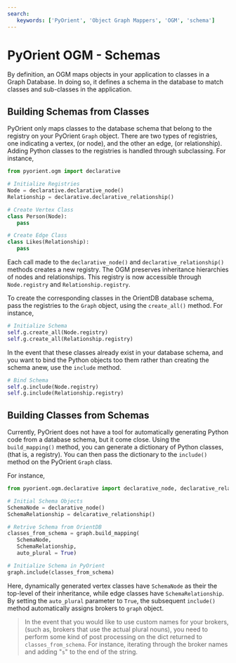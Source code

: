 ```yaml
---
search:
   keywords: ['PyOrient', 'Object Graph Mappers', 'OGM', 'schema']
---
```


# PyOrient OGM - Schemas

By definition, an OGM maps objects in your application to classes in a Graph Database.  In doing so, it defines a schema in the database to match classes and sub-classes in the application.

## Building Schemas from Classes

PyOrient only maps classes to the database schema that belong to the registry on your PyOrient `Graph` object.  There are two types of registries, one indicating a vertex, (or node), and the other an edge, (or relationship).  Adding Python classes to the registries is handled through subclassing.  For instance, 

```py
from pyorient.ogm import declarative

# Initialize Registries
Node = declarative.declarative_node()
Relationship = declarative.declarative_relationship()

# Create Vertex Class
class Person(Node):
   pass

# Create Edge Class
class Likes(Relationship):
   pass
```

Each call made to the `declarative_node()` and `declarative_relationship()` methods creates a new registry.  The OGM preserves inheritance hierarchies of nodes and relationships.  This registry is now accessible through `Node.registry` and `Relationship.registry`.

To create the corresponding classes in the OrientDB database schema, pass the registries to the `Graph` object, using the `create_all()` method.  For instance,

```py
# Initialize Schema
self.g.create_all(Node.registry)
self.g.create_all(Relationship.registry)
```

In the event that these classes already exist in your database schema, and you want to bind the Python objects too them rather than creating the schema anew, use the `include` method.

```py
# Bind Schema
self.g.include(Node.registry)
self.g.include(Relationship.registry)
```

## Building Classes from Schemas

Currently, PyOrient does not have a tool for automatically generating Python code from a database schema, but it come close.  Using the `build_mapping()` method, you can generate a dictionary of Python classes, (that is, a registry).  You can then pass the dictionary to the `include()` method on the PyOrient `Graph` class.

For instance,

```py
from pyorient.ogm.declarative import declarative_node, declarative_relationship

# Initial Schema Objects
SchemaNode = declarative_node()
SchemaRelationship = delcarative_relationship()

# Retrive Schema from OrientDB
classes_from_schema = graph.build_mapping(
   SchemaNode,
   SchemaRelationship,
   auto_plural = True)

# Initialize Schema in PyOrient
graph.include(classes_from_schema)

```

Here, dynamically generated vertex classes have `SchemaNode` as their the top-level of their inheritance, while edge classes have `SchemaRelationship`.  By setting the `auto_plural` parameter to `True`, the subsequent `include()` method automatically assigns brokers to `graph` object.

>In the event that you would like to use custom names for your brokers, (such as, brokers that use the actual plural nouns), you need to perform some kind of post processing on the dict returned to `classes_from_schema`.  For instance, iterating through the broker names and adding "`s`" to the end of the string.




